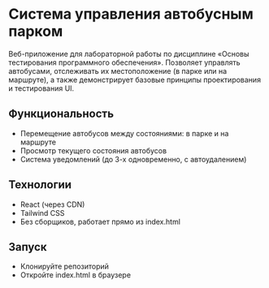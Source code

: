 # Система управления автобусным парком

Веб-приложение для лабораторной работы по дисциплине «Основы тестирования программного обеспечения».
Позволяет управлять автобусами, отслеживать их местоположение (в парке или на маршруте), а также демонстрирует базовые
принципы проектирования и тестирования UI.

## Функциональность

* Перемещение автобусов между состояниями: в парке и на маршруте
* Просмотр текущего состояния автобусов
* Система уведомлений (до 3-х одновременно, с автоудалением)

## Технологии

* React (через CDN)
* Tailwind CSS
* Без сборщиков, работает прямо из index.html

## Запуск

* Клонируйте репозиторий
* Откройте index.html в браузере